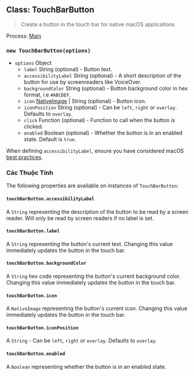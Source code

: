 ## Class: TouchBarButton

> Create a button in the touch bar for native macOS applications

Process: [Main](../tutorial/application-architecture.md#main-and-renderer-processes)

### `new TouchBarButton(options)`

* `options` Object
  * `label` String (optional) - Button text.
  * `accessibilityLabel` String (optional) - A short description of the button for use by screenreaders like VoiceOver.
  * `backgroundColor` String (optional) - Button background color in hex format, i.e `#ABCDEF`.
  * `icon` [NativeImage](native-image.md) | String (optional) - Button icon.
  * `iconPosition` String (optional) - Can be `left`, `right` or `overlay`. Defaults to `overlay`.
  * `click` Function (optional) - Function to call when the button is clicked.
  * `enabled` Boolean (optional) - Whether the button is in an enabled state.  Default is `true`.

When defining `accessibilityLabel`, ensure you have considered macOS [best practices](https://developer.apple.com/documentation/appkit/nsaccessibilitybutton/1524910-accessibilitylabel?language=objc).

### Các Thuộc Tính

The following properties are available on instances of `TouchBarButton`:

#### `touchBarButton.accessibilityLabel`

A `String` representing the description of the button to be read by a screen reader. Will only be read by screen readers if no label is set.

#### `touchBarButton.label`

A `String` representing the button's current text. Changing this value immediately updates the button in the touch bar.

#### `touchBarButton.backgroundColor`

A `String` hex code representing the button's current background color. Changing this value immediately updates the button in the touch bar.

#### `touchBarButton.icon`

A `NativeImage` representing the button's current icon. Changing this value immediately updates the button in the touch bar.

#### `touchBarButton.iconPosition`

A `String` - Can be `left`, `right` or `overlay`.  Defaults to `overlay`.

#### `touchBarButton.enabled`

A `Boolean` representing whether the button is in an enabled state.
